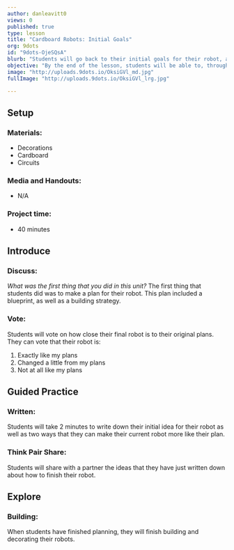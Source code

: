 ```yaml
---
author: danleavitt0
views: 0
published: true
type: lesson
title: "Cardboard Robots: Initial Goals"
org: 9dots
id: "9dots-OjeSQsA"
blurb: "Students will go back to their initial goals for their robot, and devise a strategy to make their robot match their original ideas."
objective: "By the end of the lesson, students will be able to, through collaboration,  develop a strategy to complete their robot."
image: "http://uploads.9dots.io/OksiGVl_md.jpg"
fullImage: "http://uploads.9dots.io/OksiGVl_lrg.jpg"

---
```


## Setup

### Materials:

- Decorations
- Cardboard
- Circuits

### Media and Handouts:

- N/A

### Project time:

- 40 minutes

## Introduce

### Discuss:
_What was the first thing that you did in this unit?_
The first thing that students did was to make a plan for their robot. This plan included a blueprint, as well as a building strategy.

### Vote:
Students will vote on how close their final robot is to their original plans. They can vote that their robot is:

1. Exactly like my plans
2. Changed a little from my plans
3. Not at all like my plans

## Guided Practice

### Written:
Students will take 2 minutes to write down their initial idea for their robot as well as two ways that they can make their current robot more like their plan.

### Think Pair Share:
Students will share with a partner the ideas that they have just written down about how to finish their robot.

## Explore

### Building:
When students have finished planning, they will finish building and decorating their robots.
